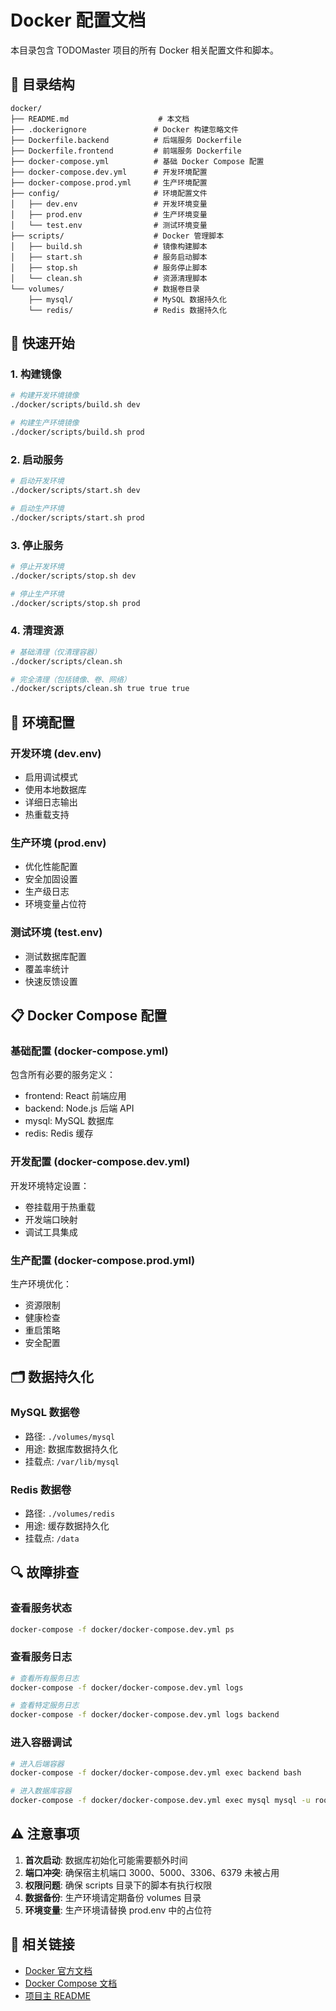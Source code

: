 # Docker 配置文档

本目录包含 TODOMaster 项目的所有 Docker 相关配置文件和脚本。

## 📁 目录结构

```
docker/
├── README.md                    # 本文档
├── .dockerignore               # Docker 构建忽略文件
├── Dockerfile.backend          # 后端服务 Dockerfile
├── Dockerfile.frontend         # 前端服务 Dockerfile
├── docker-compose.yml          # 基础 Docker Compose 配置
├── docker-compose.dev.yml      # 开发环境配置
├── docker-compose.prod.yml     # 生产环境配置
├── config/                     # 环境配置文件
│   ├── dev.env                 # 开发环境变量
│   ├── prod.env                # 生产环境变量
│   └── test.env                # 测试环境变量
├── scripts/                    # Docker 管理脚本
│   ├── build.sh                # 镜像构建脚本
│   ├── start.sh                # 服务启动脚本
│   ├── stop.sh                 # 服务停止脚本
│   └── clean.sh                # 资源清理脚本
└── volumes/                    # 数据卷目录
    ├── mysql/                  # MySQL 数据持久化
    └── redis/                  # Redis 数据持久化
```

## 🚀 快速开始

### 1. 构建镜像
```bash
# 构建开发环境镜像
./docker/scripts/build.sh dev

# 构建生产环境镜像
./docker/scripts/build.sh prod
```

### 2. 启动服务
```bash
# 启动开发环境
./docker/scripts/start.sh dev

# 启动生产环境
./docker/scripts/start.sh prod
```

### 3. 停止服务
```bash
# 停止开发环境
./docker/scripts/stop.sh dev

# 停止生产环境
./docker/scripts/stop.sh prod
```

### 4. 清理资源
```bash
# 基础清理（仅清理容器）
./docker/scripts/clean.sh

# 完全清理（包括镜像、卷、网络）
./docker/scripts/clean.sh true true true
```

## 🔧 环境配置

### 开发环境 (dev.env)
- 启用调试模式
- 使用本地数据库
- 详细日志输出
- 热重载支持

### 生产环境 (prod.env)
- 优化性能配置
- 安全加固设置
- 生产级日志
- 环境变量占位符

### 测试环境 (test.env)
- 测试数据库配置
- 覆盖率统计
- 快速反馈设置

## 📋 Docker Compose 配置

### 基础配置 (docker-compose.yml)
包含所有必要的服务定义：
- frontend: React 前端应用
- backend: Node.js 后端 API
- mysql: MySQL 数据库
- redis: Redis 缓存

### 开发配置 (docker-compose.dev.yml)
开发环境特定设置：
- 卷挂载用于热重载
- 开发端口映射
- 调试工具集成

### 生产配置 (docker-compose.prod.yml)
生产环境优化：
- 资源限制
- 健康检查
- 重启策略
- 安全配置

## 🗂️ 数据持久化

### MySQL 数据卷
- 路径: `./volumes/mysql`
- 用途: 数据库数据持久化
- 挂载点: `/var/lib/mysql`

### Redis 数据卷
- 路径: `./volumes/redis`
- 用途: 缓存数据持久化
- 挂载点: `/data`

## 🔍 故障排查

### 查看服务状态
```bash
docker-compose -f docker/docker-compose.dev.yml ps
```

### 查看服务日志
```bash
# 查看所有服务日志
docker-compose -f docker/docker-compose.dev.yml logs

# 查看特定服务日志
docker-compose -f docker/docker-compose.dev.yml logs backend
```

### 进入容器调试
```bash
# 进入后端容器
docker-compose -f docker/docker-compose.dev.yml exec backend bash

# 进入数据库容器
docker-compose -f docker/docker-compose.dev.yml exec mysql mysql -u root -p
```

## ⚠️ 注意事项

1. **首次启动**: 数据库初始化可能需要额外时间
2. **端口冲突**: 确保宿主机端口 3000、5000、3306、6379 未被占用
3. **权限问题**: 确保 scripts 目录下的脚本有执行权限
4. **数据备份**: 生产环境请定期备份 volumes 目录
5. **环境变量**: 生产环境请替换 prod.env 中的占位符

## 🔗 相关链接

- [Docker 官方文档](https://docs.docker.com/)
- [Docker Compose 文档](https://docs.docker.com/compose/)
- [项目主 README](../README.md) 